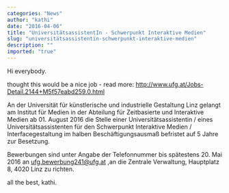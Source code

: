 ```yaml
---
categories: "News"
author: "kathi"
date: "2016-04-06"
title: "UniversitätsassistentIn - Schwerpunkt Interaktive Medien"
slug: "universitätsassistentin-schwerpunkt-interaktive-medien"
description: ""
imported: "true"
---
```



Hi everybody.

thought this would be a nice job - read more: <http://www.ufg.at/Jobs-Detail.2144+M5f57eabd259.0.html>

An der Universität für künstlerische und industrielle Gestaltung Linz gelangt am Institut für Medien in der Abteilung für Zeitbasierte  und Interaktive Medien ab 01. August 2016 die Stelle einer Universitätsassistentin / eines Universitätsassistenten für den Schwerpunkt Interaktive Medien / Interfacegestaltung im halben Beschäftigungsausmaß befristet auf 5 Jahre zur Besetzung.

Bewerbungen sind unter Angabe der Telefonnummer bis spätestens 20. Mai 2016 an ufg.bewerbung241@ufg.at ,an die Zentrale Verwaltung, Hauptplatz 8, 4020 Linz zu richten. 

all the best, kathi.